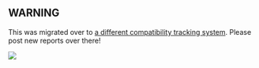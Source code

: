 ## WARNING

This was migrated over to [a different compatibility tracking system](https://github.com/jpd002/Play-Compatibility). Please post new reports over there!

![](https://i.imgur.com/4Quylqgl.jpg)